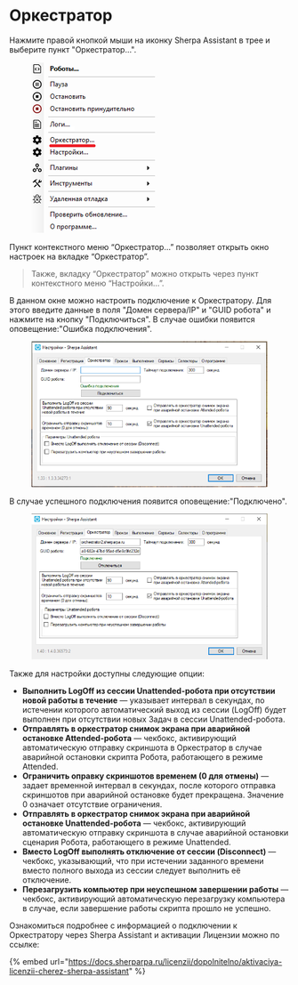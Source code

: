 # Оркестратор

Нажмите правой кнопкой мыши на иконку Sherpa Assistant в трее и выберите пункт "Оркестратор...".

<figure><img src="../../../.gitbook/assets/2025-07-26_18-14-31 (1).png" alt=""><figcaption></figcaption></figure>

Пункт контекстного меню “Оркестратор…” позволяет открыть окно настроек на вкладке “Оркестратор”.

> Также, вкладку “Оркестратор” можно открыть через пункт контекстного меню “Настройки…”.

В данном окне можно настроить подключение к Оркестратору. Для этого введите данные в поля "Домен сервера/IP" и "GUID робота" и нажмите на кнопку "Подключиться". В случае ошибки появится оповещение:"Ошибка подключения".

<figure><img src="../../../.gitbook/assets/image (19).png" alt=""><figcaption></figcaption></figure>

В случае успешного подключения появится оповещение:"Подключено".

<figure><img src="../../../.gitbook/assets/изображение (1) (1) (1) (1) (1).png" alt=""><figcaption></figcaption></figure>

Также для настройки доступны следующие опции:

* **Выполнить LogOff из сессии Unattended-робота при отсутствии новой работы в течение** — указывает интервал в секундах, по истечении которого автоматический выход из сессии (LogOff) будет выполнен при отсутствии новых Задач в сессии Unattended-робота.
* **Отправлять в оркестратор снимок экрана при аварийной остановке Attended-робота** — чекбокс, активирующий автоматическую отправку скриншота в Оркестратор в случае аварийной остановки скрипта Робота, работающего в режиме Attended.
* **Ограничить оправку скриншотов временем (0 для отмены)** — задает временной интервал в секундах, после которого отправка скриншотов при аварийной остановке будет прекращена. Значение 0 означает отсутствие ограничения.
* **Отправлять в оркестратор снимок экрана при аварийной остановке Unattended-робота** — чекбокс, активирующий автоматическую отправку скриншота в случае аварийной остановки сценария Робота, работающего в режиме Unattended.
* **Вместо LogOff выполнять отключение от сессии (Disconnect)** — чекбокс, указывающий, что при истечении заданного времени вместо полного выхода из сессии следует выполнить её отключение.
* **Перезагрузить компьютер при неуспешном завершении работы** — чекбокс, активирующий автоматическую перезагрузку компьютера в случае, если завершение работы скрипта прошло не успешно.

Ознакомиться подробнее с информацией о подключении к Оркестратору через Sherpa Assistant и активации Лицензии можно по ссылке:

{% embed url="https://docs.sherparpa.ru/licenzii/dopolnitelno/aktivaciya-licenzii-cherez-sherpa-assistant" %}
